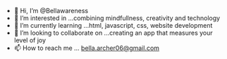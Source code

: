 - 👋 Hi, I’m @Bellawareness
- 👀 I’m interested in ...combining mindfullness, creativity and technology 
- 🌱 I’m currently learning ...html, javascript, css, website development
- 💞️ I’m looking to collaborate on ...creating an app that measures your level of joy
- 📫 How to reach me ... bella.archer06@gmail.com

<!---
Bellawareness/Bellawareness is a ✨ special ✨ repository because its `README.md` (this file) appears on your GitHub profile.
You can click the Preview link to take a look at your changes.
--->
